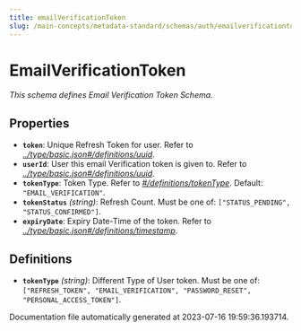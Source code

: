 ```yaml
---
title: emailVerificationToken
slug: /main-concepts/metadata-standard/schemas/auth/emailverificationtoken
---
```


# EmailVerificationToken

*This schema defines Email Verification Token Schema.*

## Properties

- **`token`**: Unique Refresh Token for user. Refer to *[../type/basic.json#/definitions/uuid](#/type/basic.json#/definitions/uuid)*.
- **`userId`**:  User this email Verification token is given to. Refer to *[../type/basic.json#/definitions/uuid](#/type/basic.json#/definitions/uuid)*.
- **`tokenType`**: Token Type. Refer to *[#/definitions/tokenType](#definitions/tokenType)*. Default: `"EMAIL_VERIFICATION"`.
- **`tokenStatus`** *(string)*: Refresh Count. Must be one of: `["STATUS_PENDING", "STATUS_CONFIRMED"]`.
- **`expiryDate`**: Expiry Date-Time of the token. Refer to *[../type/basic.json#/definitions/timestamp](#/type/basic.json#/definitions/timestamp)*.
## Definitions

- <a id="definitions/tokenType"></a>**`tokenType`** *(string)*: Different Type of User token. Must be one of: `["REFRESH_TOKEN", "EMAIL_VERIFICATION", "PASSWORD_RESET", "PERSONAL_ACCESS_TOKEN"]`.


Documentation file automatically generated at 2023-07-16 19:59:36.193714.
